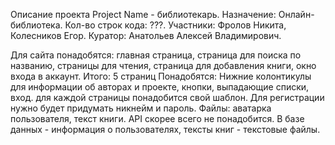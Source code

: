 Описание проекта Project Name - библиотекарь. Назначение: Онлайн-библиотека. Кол-во строк кода: ???. Участники: Фролов Никита, Колесников Егор. Куратор: Анатольев Алексей Владимирович.

Для сайта понадобятся: главная страница, страница для поиска по названию, страницы для чтения, страница для добавления книги, окно входа в аккаунт. Итого: 5 страниц
Понадобятся: Нижние колонтикулы для информации об авторах и проекте, кнопки, выпадающие списки, вход.
для каждой страницы понадобится свой шаблон.
Для регистрации нужно будет придумать никнейм и пароль.
Файлы: аватарка пользователя, текст книги.
API скорее всего не понадобится.
В базе данных - информация о пользователях, тексты книг - текстовые файлы.